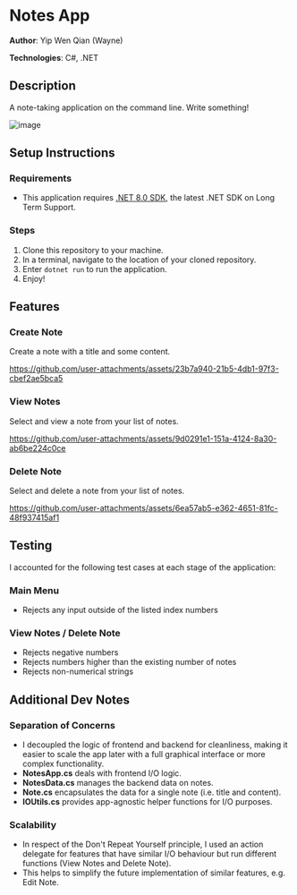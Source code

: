 # Notes App

**Author**: Yip Wen Qian (Wayne)

**Technologies**: C#, .NET

## Description

A note-taking application on the command line. Write something!

![image](https://github.com/user-attachments/assets/baacbb60-f663-4a8b-96d6-27770d230610)

## Setup Instructions

### Requirements
- This application requires [.NET 8.0 SDK](https://dotnet.microsoft.com/en-us/download/dotnet/8.0), the latest .NET SDK on Long Term Support.

### Steps
1. Clone this repository to your machine.
2. In a terminal, navigate to the location of your cloned repository.
3. Enter `dotnet run` to run the application.
4. Enjoy!

## Features

### Create Note

Create a note with a title and some content.

https://github.com/user-attachments/assets/23b7a940-21b5-4db1-97f3-cbef2ae5bca5

### View Notes

Select and view a note from your list of notes. 

https://github.com/user-attachments/assets/9d0291e1-151a-4124-8a30-ab6be224c0ce

### Delete Note

Select and delete a note from your list of notes. 

https://github.com/user-attachments/assets/6ea57ab5-e362-4651-81fc-48f937415af1

## Testing
 I accounted for the following test cases at each stage of the application:
 
### Main Menu
- Rejects any input outside of the listed index numbers
    
### View Notes / Delete Note
- Rejects negative numbers
- Rejects numbers higher than the existing number of notes
- Rejects non-numerical strings

## Additional Dev Notes

### Separation of Concerns
- I decoupled the logic of frontend and backend for cleanliness, making it easier to scale the app later with a full graphical interface or more complex functionality.
- **NotesApp.cs** deals with frontend I/O logic.
- **NotesData.cs** manages the backend data on notes.
- **Note.cs** encapsulates the data for a single note (i.e. title and content).
- **IOUtils.cs** provides app-agnostic helper functions for I/O purposes.

### Scalability
- In respect of the Don't Repeat Yourself principle, I used an action delegate for features that have similar I/O behaviour but run different functions (View Notes and Delete Note).
- This helps to simplify the future implementation of similar features, e.g. Edit Note. 
